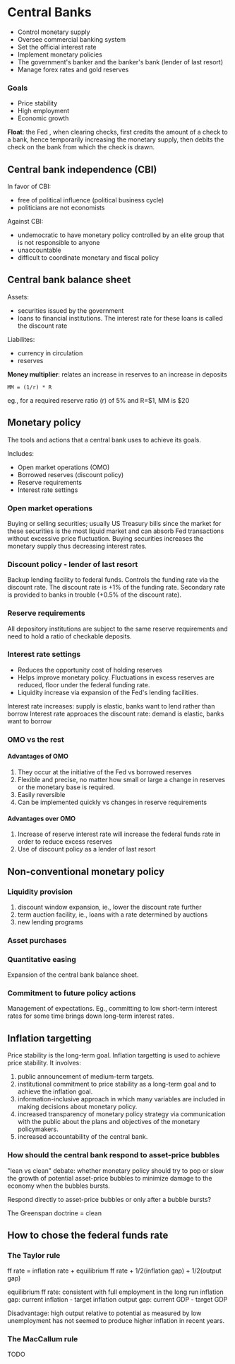 # Central Banks

* Control monetary supply
* Oversee commercial banking system
* Set the official interest rate
* Implement monetary policies
* The government's banker and the banker's bank (lender of last resort)
* Manage forex rates and gold reserves

### Goals

* Price stability
* High employment
* Economic growth

**Float**: the Fed , when clearing checks, first credits the amount of a check to a bank, hence
temporarily increasing the monetary supply, then debits the check on the bank from which the check
is drawn.

## Central bank independence (CBI)

In favor of CBI:
* free of political influence (political business cycle)
* politicians are not economists

Against CBI:
* undemocratic to have monetary policy controlled by an elite group that is not responsible to anyone
* unaccountable
* difficult to coordinate monetary and fiscal policy

## Central bank balance sheet

Assets:
* securities issued by the government
* loans to financial institutions. The interest rate for these loans is called the discount rate

Liabilites:
* currency in circulation
* reserves

**Money multiplier**: relates an increase in reserves to an increase in deposits

```
MM = (1/r) * R
```
eg., for a required reserve ratio (r) of 5% and R=$1, MM is $20

## Monetary policy

The tools and actions that a central bank uses to achieve its goals.

Includes:
* Open market operations (OMO)
* Borrowed reserves (discount policy)
* Reserve requirements
* Interest rate settings

### Open market operations

Buying or selling securities; usually US Treasury bills since the market for these securities is
the most liquid market and can absorb Fed transactions without excessive price fluctuation.
Buying securities increases the monetary supply thus decreasing interest rates.

### Discount policy - lender of last resort

Backup lending facility to federal funds. Controls  the funding rate via the discount rate. The
discount rate is +1% of the funding rate. Secondary rate is provided to banks in trouble (+0.5%
of the discount rate).

### Reserve requirements

All depository institutions are subject to the same reserve requirements and need to hold a ratio
of checkable deposits.

### Interest rate settings

* Reduces the opportunity cost of holding reserves
* Helps improve monetary policy. Fluctuations in excess reserves are reduced, floor under the federal
funding rate.
* Liquidity increase via expansion of the Fed's lending facilities.

Interest rate increases: supply is elastic, banks want to lend rather than borrow
Interest rate approaces the discount rate: demand is elastic, banks want to borrow

### OMO vs the rest

#### Advantages of OMO

1. They occur at the initiative of the Fed vs borrowed reserves
2. Flexible and precise, no matter how small or large a change in reserves or the monetary base is required.
3. Easily reversible
4. Can be implemented quickly vs changes in reserve requirements

#### Advantages over OMO

1. Increase of reserve interest rate will increase the federal funds rate in order to reduce excess reserves
2. Use of discount policy as a lender of last resort


## Non-conventional monetary policy

### Liquidity provision

1. discount window expansion, ie., lower the discount rate further
2. term auction facility, ie., loans with a rate determined by auctions
3. new lending programs

### Asset purchases

### Quantitative easing

Expansion of the central bank balance sheet.

### Commitment to future policy actions

Management of expectations. Eg., committing to low short-term interest rates for some time brings down long-term
interest rates.

## Inflation targetting

Price stability is the long-term goal. Inflation targetting is used to achieve price stability. It involves:
1. public announcement of medium-term targets.
2. institutional commitment to price stability as a long-term goal and to achieve the inflation goal.
3. information-inclusive approach in which many variables are included in making decisions about monetary
policy.
4. increased transparency of monetary policy strategy via communication with the public about the plans and
objectives of the monetary policymakers.
5. increased accountability of the central bank.

### How should the central bank respond to asset-price bubbles

"lean vs clean" debate: whether monetary policy should try to pop or slow the growth of potential asset-price
bubbles to minimize damage to the economy when the bubbles bursts.

Respond directly to asset-price bubbles or only after a bubble bursts?

The Greenspan doctrine = clean

## How to chose the federal funds rate

### The Taylor rule

ff rate = inflation rate + equilibrium ff rate + 1/2(inflation gap) + 1/2(output gap)

equilibrium ff rate: consistent with full employment in the long run
inflation gap: current inflation - target inflation
output gap: current GDP - target GDP

Disadvantage: high output relative to potential as measured by low unemployment has not seemed to produce
higher inflation in recent years.

### The MacCallum rule

TODO
